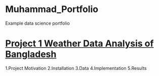 # Muhammad_Portfolio
Example data science portfolio
# [Project 1 Weather Data Analysis of Bangladesh](https://maigoscode.github.io/Muhammad_Portfolio/)
1.Project Motivation
2.Installation
3.Data
4.Implementation
5.Results
